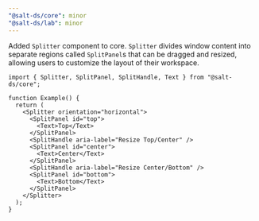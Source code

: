 ```yaml
---
"@salt-ds/core": minor
"@salt-ds/lab": minor
---
```


Added `Splitter` component to core. `Splitter` divides window content into separate regions called `SplitPanel`s that can be dragged and resized, allowing users to customize the layout of their workspace.

```tsx
import { Splitter, SplitPanel, SplitHandle, Text } from "@salt-ds/core";

function Example() {
  return (
    <Splitter orientation="horizontal">
      <SplitPanel id="top">
        <Text>Top</Text>
      </SplitPanel>
      <SplitHandle aria-label="Resize Top/Center" />
      <SplitPanel id="center">
        <Text>Center</Text>
      </SplitPanel>
      <SplitHandle aria-label="Resize Center/Bottom" />
      <SplitPanel id="bottom">
        <Text>Bottom</Text>
      </SplitPanel>
    </Splitter>
  );
}
```
